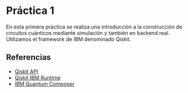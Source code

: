 # Práctica 1

En esta primera práctica se realiza una introducción a la construcción de circuitos cuánticos mediante simulación y también en backend real. Utilizamos el framework de IBM denominado Qiskit.

## Referencias
- [Qiskit API](https://docs.quantum.ibm.com/api/qiskit)
- [Qiskit IBM Runtime](https://docs.quantum.ibm.com/api/qiskit-ibm-runtime)
- [IBM Quantum Composer](https://quantum.ibm.com/composer/files/ba6f25492a20eca164465a598e1b3395c56bdf881d980154064448e0b70bd33d)